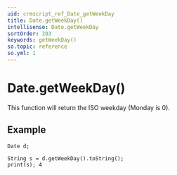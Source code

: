 ```yaml
---
uid: crmscript_ref_Date_getWeekDay
title: Date.getWeekDay()
intellisense: Date.getWeekDay
sortOrder: 203
keywords: getWeekDay()
so.topic: reference
so.yml: 1
---
```


# Date.getWeekDay()

This function will return the ISO weekday (Monday is 0).

## Example

    Date d;
   
    String s = d.getWeekDay().toString();
    print(s); 4

